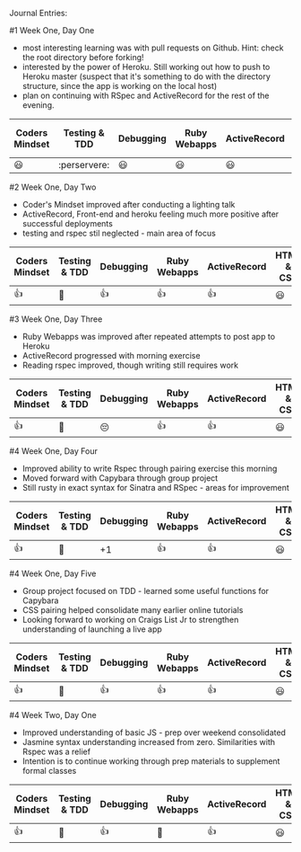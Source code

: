 Journal Entries:

#1 Week One, Day One
- most interesting learning was with pull requests on Github.  Hint:  check the root directory before forking!
- interested by the power of Heroku.  Still working out how to push to Heroku master (suspect that it's something to do with the directory structure, since the app is working on the local host)
- plan on continuing with RSpec and ActiveRecord for the rest of the evening.


| Coders Mindset | Testing & TDD | Debugging | Ruby Webapps | ActiveRecord | HTML & CSS |
| -------------- | ------------- | --------- | ------------ | ------------ | ---------- |
|   :smiley:     |  :perservere: |   :smiley:|    :smiley:  |    :smiley:  |   :smiley: |


#2 Week One, Day Two
- Coder's Mindset improved after conducting a lighting talk
- ActiveRecord, Front-end and heroku feeling much more positive after successful deployments
- testing and rspec stil neglected - main area of focus

| Coders Mindset | Testing & TDD | Debugging | Ruby Webapps | ActiveRecord | HTML & CSS |
| -------------- | ------------- | --------- | ------------ | ------------ | ---------- |
|   :+1:     	 | 		 :punch: |	 :+1:	 |   :+1: 		|    :+1: 	   |   :smiley: |


#3 Week One, Day Three
- Ruby Webapps was improved after repeated attempts to post app to Heroku
- ActiveRecord progressed with morning exercise
- Reading rspec improved, though writing still requires work

| Coders Mindset | Testing & TDD | Debugging | Ruby Webapps | ActiveRecord | HTML & CSS |
| -------------- | ------------- | --------- | ------------ | ------------ | ---------- |
|   :+1:     	 | 		 :punch: | :pensive: |   :+1: 		|    :+1: 	   |   :smiley: |


#4 Week One, Day Four
- Improved ability to write Rspec through pairing exercise this morning
- Moved forward with Capybara through group project
- Still rusty in exact syntax for Sinatra and RSpec - areas for improvement

| Coders Mindset | Testing & TDD | Debugging | Ruby Webapps | ActiveRecord | HTML & CSS |
| -------------- | ------------- | --------- | ------------ | ------------ | ---------- |
|   :+1:     	 | 		 :punch: | 		+1	 |   :+1: 		|    :+1: 	   |   :smiley: |


#4 Week One, Day Five
- Group project focused on TDD - learned some useful functions for Capybara
- CSS pairing helped consolidate many earlier online tutorials
- Looking forward to working on Craigs List Jr to strengthen understanding of launching a live app

| Coders Mindset | Testing & TDD | Debugging | Ruby Webapps | ActiveRecord | HTML & CSS |
| -------------- | ------------- | --------- | ------------ | ------------ | ---------- |
|   :+1:     	 | 		 :punch: | 	:+1:	 |   :+1: 		|    :+1: 	   |   :smiley: |


#4 Week Two, Day One
- Improved understanding of basic JS - prep over weekend consolidated
- Jasmine syntax understanding increased from zero.  Similarities with Rspec was a relief
- Intention is to continue working through prep materials to supplement formal classes

| Coders Mindset | Testing & TDD | Debugging | Ruby Webapps | ActiveRecord | HTML & CSS |
| -------------- | ------------- | --------- | ------------ | ------------ | ---------- |
|   	:+1:     	 | 		 :punch:	 | 		:+1:	 |  	 :punch:	|    :+1: 	   |   :smiley: |

